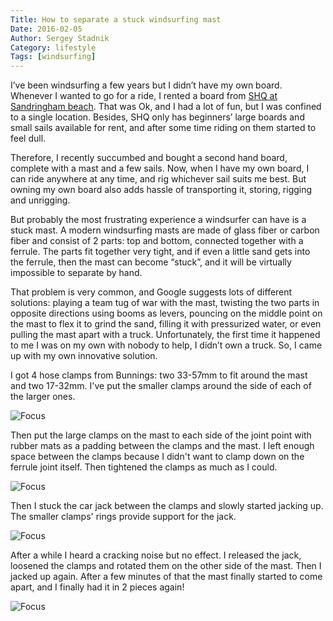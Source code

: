 ```yaml
---
Title: How to separate a stuck windsurfing mast
Date: 2016-02-05
Author: Sergey Stadnik
Category: lifestyle
Tags: [windsurfing]
---
```


I’ve been windsurfing a few years but I didn’t have my own board. Whenever I wanted to go for a ride, I rented a board from [SHQ at Sandringham beach]( http://sandybeachhq.com.au/). That was Ok, and I had a lot of fun, but I was confined to a single location. Besides, SHQ only has beginners’ large boards and small sails available for rent, and after some time riding on them started to feel dull.

Therefore, I recently succumbed and bought a second hand board, complete with a mast and a few sails. Now, when I have my own board, I can ride anywhere at any time, and rig whichever sail suits me best. But owning my own board also adds hassle of transporting it, storing, rigging and unrigging.

But probably the most frustrating experience a windsurfer can have is a stuck mast. A modern windsurfing masts are made of glass fiber or carbon fiber and consist of 2 parts: top and bottom, connected together with a ferrule. The parts fit together very tight, and if even a little sand gets into the ferrule, then the mast can become &ldquo;stuck&rdquo;, and it will be virtually impossible to separate by hand.

<!-- PELICAN_END_SUMMARY -->

That problem is very common, and Google suggests lots of different solutions: playing a team tug of war with the mast, twisting the two parts in opposite directions using booms as levers, pouncing on the middle point on the mast to flex it to grind the sand, filling it with pressurized water, or even pulling the mast apart with a truck. Unfortunately, the first time it happened to me I was on my own with nobody to help, I didn’t own a truck. So, I came up with my own innovative solution.

I got 4 hose clamps from Bunnings: two 33-57mm to fit around the mast and two 17-32mm. I've put the smaller clamps around the side of each of the larger ones.

![Focus]({filename}/images/stuck_mast_1.jpg)

Then put the large clamps on the mast to each side of the joint point with rubber mats as a padding between the clamps and the mast. I left enough space between the clamps because I didn't want to clamp down on the ferrule joint itself. Then tightened the clamps as much as I could.

![Focus]({filename}/images/stuck_mast_2.jpg)

Then I stuck the car jack between the clamps and slowly started jacking up. The smaller clamps' rings provide support for the jack.

![Focus]({filename}/images/stuck_mast_3.jpg)

After a while I heard a cracking noise but no effect. I released the jack, loosened the clamps and rotated them on the other side of the mast. Then I jacked up again. After a few minutes of that the mast finally started to come apart, and I finally had it in 2 pieces again!

![Focus]({filename}/images/stuck_mast_4.jpg)